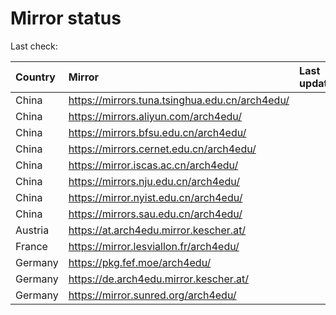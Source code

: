 <script src="./time.js"></script>
# Mirror status
Last check: <script type="text/javascript">localize(1712395010.927881);</script>

|Country|Mirror|Last update|
|:------|:-----|:----------|
|China|https://mirrors.tuna.tsinghua.edu.cn/arch4edu/|<script type="text/javascript">localize(1712385247);</script>|
|China|https://mirrors.aliyun.com/arch4edu/|<script type="text/javascript">localize(1712385301);</script>|
|China|https://mirrors.bfsu.edu.cn/arch4edu/|<script type="text/javascript">localize(1712341802);</script>|
|China|https://mirrors.cernet.edu.cn/arch4edu/|<script type="text/javascript">localize(1712385247);</script>|
|China|https://mirror.iscas.ac.cn/arch4edu/|<script type="text/javascript">localize(1712385247);</script>|
|China|https://mirrors.nju.edu.cn/arch4edu/|<script type="text/javascript">localize(1712341802);</script>|
|China|https://mirror.nyist.edu.cn/arch4edu/|<script type="text/javascript">localize(1712341802);</script>|
|China|https://mirrors.sau.edu.cn/arch4edu/|<script type="text/javascript">localize(1712385301);</script>|
|Austria|https://at.arch4edu.mirror.kescher.at/|<script type="text/javascript">localize(1712385301);</script>|
|France|https://mirror.lesviallon.fr/arch4edu/|<script type="text/javascript">localize(1712385247);</script>|
|Germany|https://pkg.fef.moe/arch4edu/|<script type="text/javascript">localize(1712385301);</script>|
|Germany|https://de.arch4edu.mirror.kescher.at/|<script type="text/javascript">localize(1712385301);</script>|
|Germany|https://mirror.sunred.org/arch4edu/|<script type="text/javascript">localize(1712385301);</script>|

<script src="./tablefilter/tablefilter.js"></script>
<script src="./table.js"></script>